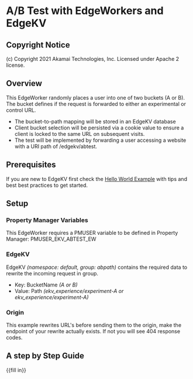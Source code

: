 # A/B Test with EdgeWorkers and EdgeKV

## Copyright Notice
(c) Copyright 2021 Akamai Technologies, Inc. Licensed under Apache 2 license.

## Overview
This EdgeWorker randomly places a user into one of two buckets (A or B). The bucket defines if the request is forwarded to either an experimental or control URL.

- The bucket-to-path mapping will be stored in an EdgeKV database
- Client bucket selection will be persisted via a cookie value to ensure a client is locked to the same URL on subsequent visits. 
- The test will be implemented by forwarding a user accessing a website with a URI path of /edgekv/abtest. 

## Prerequisites
If you are new to EdgeKV first check the [Hello World Example](https://github.com/akamai/edgeworkers-examples/tree/master/edgekv/examples/hello-world) with tips and best best practices to get started.

## Setup

### Property Manager Variables
This EdgeWorker requires a PMUSER variable to be defined in Property Manager: PMUSER_EKV_ABTEST_EW

### EdgeKV
EdgeKV *(namespace: default, group: abpath)* contains the required data to rewrite the incoming request in group.
- Key: BucketName *(A or B)*
- Value: Path *(ekv_experience/experiment-A or ekv_experience/experiment-A)*

### Origin
This example rewrites URL's before sending them to the origin, make the endpoint of your rewrite actually exists. If not you will see 404 response codes.

## A step by Step Guide
{{fill in}}

